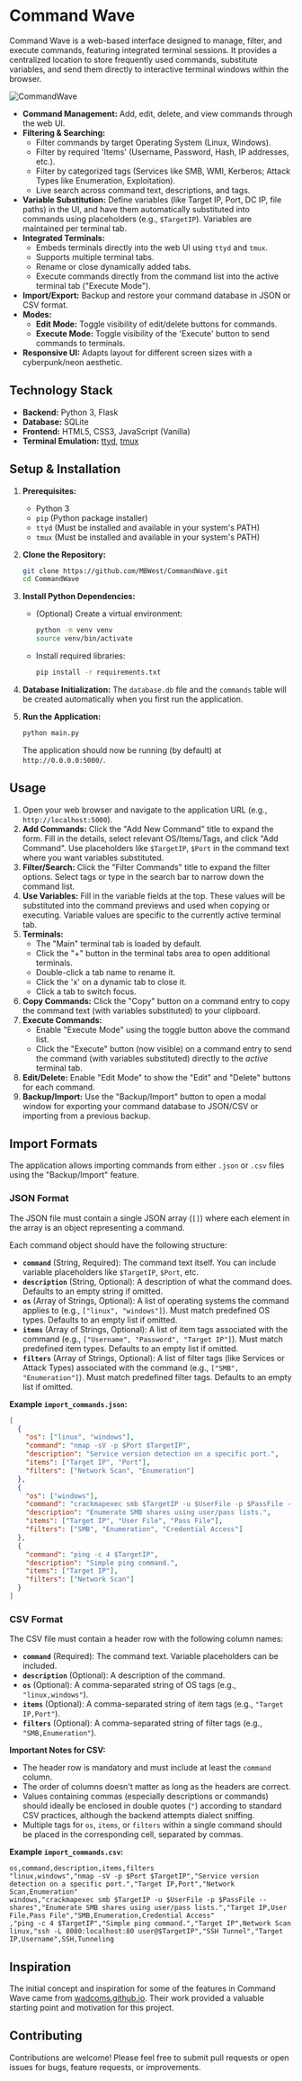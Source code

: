 # Command Wave

Command Wave is a web-based interface designed to manage, filter, and execute commands, featuring integrated terminal sessions. It provides a centralized location to store frequently used commands, substitute variables, and send them directly to interactive terminal windows within the browser.

![CommandWave](https://github.com/user-attachments/assets/493be333-0e69-4f0c-818d-78da95d5252a)

* **Command Management:** Add, edit, delete, and view commands through the web UI.
* **Filtering & Searching:**
    * Filter commands by target Operating System (Linux, Windows).
    * Filter by required 'Items' (Username, Password, Hash, IP addresses, etc.).
    * Filter by categorized tags (Services like SMB, WMI, Kerberos; Attack Types like Enumeration, Exploitation).
    * Live search across command text, descriptions, and tags.
* **Variable Substitution:** Define variables (like Target IP, Port, DC IP, file paths) in the UI, and have them automatically substituted into commands using placeholders (e.g., `$TargetIP`). Variables are maintained per terminal tab.
* **Integrated Terminals:**
    * Embeds terminals directly into the web UI using `ttyd` and `tmux`.
    * Supports multiple terminal tabs.
    * Rename or close dynamically added tabs.
    * Execute commands directly from the command list into the active terminal tab ("Execute Mode").
* **Import/Export:** Backup and restore your command database in JSON or CSV format.
* **Modes:**
    * **Edit Mode:** Toggle visibility of edit/delete buttons for commands.
    * **Execute Mode:** Toggle visibility of the 'Execute' button to send commands to terminals.
* **Responsive UI:** Adapts layout for different screen sizes with a cyberpunk/neon aesthetic.

## Technology Stack

* **Backend:** Python 3, Flask
* **Database:** SQLite
* **Frontend:** HTML5, CSS3, JavaScript (Vanilla)
* **Terminal Emulation:** [ttyd](https://github.com/tsl0922/ttyd), [tmux](https://github.com/tmux/tmux)

## Setup & Installation

1.  **Prerequisites:**
    * Python 3
    * `pip` (Python package installer)
    * `ttyd` (Must be installed and available in your system's PATH)
    * `tmux` (Must be installed and available in your system's PATH)

2.  **Clone the Repository:**
    ```bash
    git clone https://github.com/MBWest/CommandWave.git
    cd CommandWave
    ```

3.  **Install Python Dependencies:**
    * (Optional) Create a virtual environment:
        ```bash
        python -m venv venv
        source venv/bin/activate
        ```
    * Install required libraries:
        ```bash
        pip install -r requirements.txt
        ```

4.  **Database Initialization:** The `database.db` file and the `commands` table will be created automatically when you first run the application.

5.  **Run the Application:**
    ```bash
    python main.py
    ```
    The application should now be running (by default) at `http://0.0.0.0:5000/`.

## Usage

1.  Open your web browser and navigate to the application URL (e.g., `http://localhost:5000`).
2.  **Add Commands:** Click the "Add New Command" title to expand the form. Fill in the details, select relevant OS/Items/Tags, and click "Add Command". Use placeholders like `$TargetIP`, `$Port` in the command text where you want variables substituted.
3.  **Filter/Search:** Click the "Filter Commands" title to expand the filter options. Select tags or type in the search bar to narrow down the command list.
4.  **Use Variables:** Fill in the variable fields at the top. These values will be substituted into the command previews and used when copying or executing. Variable values are specific to the currently active terminal tab.
5.  **Terminals:**
    * The "Main" terminal tab is loaded by default.
    * Click the "+" button in the terminal tabs area to open additional terminals.
    * Double-click a tab name to rename it.
    * Click the 'x' on a dynamic tab to close it.
    * Click a tab to switch focus.
6.  **Copy Commands:** Click the "Copy" button on a command entry to copy the command text (with variables substituted) to your clipboard.
7.  **Execute Commands:**
    * Enable "Execute Mode" using the toggle button above the command list.
    * Click the "Execute" button (now visible) on a command entry to send the command (with variables substituted) directly to the *active* terminal tab.
8.  **Edit/Delete:** Enable "Edit Mode" to show the "Edit" and "Delete" buttons for each command.
9.  **Backup/Import:** Use the "Backup/Import" button to open a modal window for exporting your command database to JSON/CSV or importing from a previous backup.


## Import Formats

The application allows importing commands from either `.json` or `.csv` files using the "Backup/Import" feature.

### JSON Format

The JSON file must contain a single JSON array (`[]`) where each element in the array is an object representing a command.

Each command object should have the following structure:

* **`command`** (String, Required): The command text itself. You can include variable placeholders like `$TargetIP`, `$Port`, etc.
* **`description`** (String, Optional): A description of what the command does. Defaults to an empty string if omitted.
* **`os`** (Array of Strings, Optional): A list of operating systems the command applies to (e.g., `["linux", "windows"]`). Must match predefined OS types. Defaults to an empty list if omitted.
* **`items`** (Array of Strings, Optional): A list of item tags associated with the command (e.g., `["Username", "Password", "Target IP"]`). Must match predefined item types. Defaults to an empty list if omitted.
* **`filters`** (Array of Strings, Optional): A list of filter tags (like Services or Attack Types) associated with the command (e.g., `["SMB", "Enumeration"]`). Must match predefined filter tags. Defaults to an empty list if omitted.

**Example `import_commands.json`:**

```json
[
  {
    "os": ["linux", "windows"],
    "command": "nmap -sV -p $Port $TargetIP",
    "description": "Service version detection on a specific port.",
    "items": ["Target IP", "Port"],
    "filters": ["Network Scan", "Enumeration"]
  },
  {
    "os": ["windows"],
    "command": "crackmapexec smb $TargetIP -u $UserFile -p $PassFile --shares",
    "description": "Enumerate SMB shares using user/pass lists.",
    "items": ["Target IP", "User File", "Pass File"],
    "filters": ["SMB", "Enumeration", "Credential Access"]
  },
  {
    "command": "ping -c 4 $TargetIP",
    "description": "Simple ping command.",
    "items": ["Target IP"],
    "filters": ["Network Scan"]
  }
]
```

### CSV Format

The CSV file must contain a header row with the following column names:

* **`command`** (Required): The command text. Variable placeholders can be included.
* **`description`** (Optional): A description of the command.
* **`os`** (Optional): A comma-separated string of OS tags (e.g., `"linux,windows"`).
* **`items`** (Optional): A comma-separated string of item tags (e.g., `"Target IP,Port"`).
* **`filters`** (Optional): A comma-separated string of filter tags (e.g., `"SMB,Enumeration"`).

**Important Notes for CSV:**

* The header row is mandatory and must include at least the `command` column.
* The order of columns doesn't matter as long as the headers are correct.
* Values containing commas (especially descriptions or commands) should ideally be enclosed in double quotes (`"`) according to standard CSV practices, although the backend attempts dialect sniffing.
* Multiple tags for `os`, `items`, or `filters` within a single command should be placed in the corresponding cell, separated by commas.

**Example `import_commands.csv`:**

```csv
os,command,description,items,filters
"linux,windows","nmap -sV -p $Port $TargetIP","Service version detection on a specific port.","Target IP,Port","Network Scan,Enumeration"
windows,"crackmapexec smb $TargetIP -u $UserFile -p $PassFile --shares","Enumerate SMB shares using user/pass lists.","Target IP,User File,Pass File","SMB,Enumeration,Credential Access"
,"ping -c 4 $TargetIP","Simple ping command.","Target IP",Network Scan
linux,"ssh -L 8080:localhost:80 user@$TargetIP","SSH Tunnel","Target IP,Username",SSH,Tunneling
```

## Inspiration

The initial concept and inspiration for some of the features in Command Wave came from [wadcoms.github.io](https://wadcoms.github.io/). Their work provided a valuable starting point and motivation for this project.

## Contributing

Contributions are welcome! Please feel free to submit pull requests or open issues for bugs, feature requests, or improvements.



